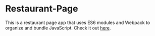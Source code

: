 # Restaurant-Page

This is a restaurant page app that uses ES6 modules and Webpack to organize and bundle JavaScript. Check it out [here](https://xiao-meng1.github.io/restaurant-page/).